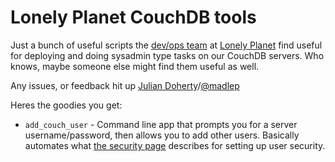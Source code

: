 Lonely Planet CouchDB tools
===========================

Just a bunch of useful scripts the [dev/ops team](http://lplabs.com) at [Lonely Planet](http://www.lonelyplanet.com) find useful for deploying and doing sysadmin type tasks on our CouchDB servers. Who knows, maybe someone else might find them useful as well.

Any issues, or feedback hit up [Julian Doherty](mailto:julian.doherty@lonelyplanet.com.au)/[@madlep](http://twitter.com/madlep)

Heres the goodies you get:

 * `add_couch_user` - Command line app that prompts you for a server username/password, then allows you to add other users. Basically automates what [the security page](http://wiki.apache.org/couchdb/Security_Features_Overview) describes for setting up user security.